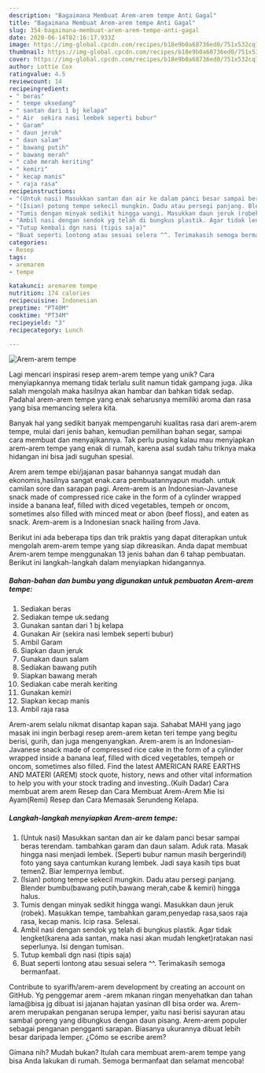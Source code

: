 ```yaml
---
description: "Bagaimana Membuat Arem-arem tempe Anti Gagal"
title: "Bagaimana Membuat Arem-arem tempe Anti Gagal"
slug: 354-bagaimana-membuat-arem-arem-tempe-anti-gagal
date: 2020-06-14T02:16:17.933Z
image: https://img-global.cpcdn.com/recipes/b18e9b0a68736ed0/751x532cq70/arem-arem-tempe-foto-resep-utama.jpg
thumbnail: https://img-global.cpcdn.com/recipes/b18e9b0a68736ed0/751x532cq70/arem-arem-tempe-foto-resep-utama.jpg
cover: https://img-global.cpcdn.com/recipes/b18e9b0a68736ed0/751x532cq70/arem-arem-tempe-foto-resep-utama.jpg
author: Lottie Cox
ratingvalue: 4.5
reviewcount: 14
recipeingredient:
- " beras"
- " tempe uksedang"
- " santan dari 1 bj kelapa"
- " Air  sekira nasi lembek seperti bubur"
- " Garam"
- " daun jeruk"
- " daun salam"
- " bawang putih"
- " bawang merah"
- " cabe merah keriting"
- " kemiri"
- " kecap manis"
- " raja rasa"
recipeinstructions:
- "(Untuk nasi) Masukkan santan dan air ke dalam panci besar sampai beras terendam. tambahkan garam dan daun salam. Aduk rata. Masak hingga nasi menjadi lembek. (Seperti bubur namun masih bergerindil) foto yang saya cantumkan kurang lembek. Jadi saya kasih tips buat temen2. Biar lempernya lembut."
- "(Isian) potong tempe sekecil mungkin. Dadu atau persegi panjang. Blender bumbu(bawang putih,bawang merah,cabe &amp; kemiri) hingga halus."
- "Tumis dengan minyak sedikit hingga wangi. Masukkan daun jeruk (robek). Masukkan tempe, tambahkan garam,penyedap rasa,saos raja rasa, kecap manis. Icip rasa. Selesai."
- "Ambil nasi dengan sendok yg telah di bungkus plastik. Agar tidak lengket(karena ada santan, maka nasi akan mudah lengket)ratakan nasi seperlunya. Isi dengan tumisan."
- "Tutup kembali dgn nasi (tipis saja)"
- "Buat seperti lontong atau sesuai selera ^^. Terimakasih semoga bermanfaat."
categories:
- Resep
tags:
- aremarem
- tempe

katakunci: aremarem tempe 
nutrition: 174 calories
recipecuisine: Indonesian
preptime: "PT40M"
cooktime: "PT34M"
recipeyield: "3"
recipecategory: Lunch

---
```



![Arem-arem tempe](https://img-global.cpcdn.com/recipes/b18e9b0a68736ed0/751x532cq70/arem-arem-tempe-foto-resep-utama.jpg)

Lagi mencari inspirasi resep arem-arem tempe yang unik? Cara menyiapkannya memang tidak terlalu sulit namun tidak gampang juga. Jika salah mengolah maka hasilnya akan hambar dan bahkan tidak sedap. Padahal arem-arem tempe yang enak seharusnya memiliki aroma dan rasa yang bisa memancing selera kita.

Banyak hal yang sedikit banyak mempengaruhi kualitas rasa dari arem-arem tempe, mulai dari jenis bahan, kemudian pemilihan bahan segar, sampai cara membuat dan menyajikannya. Tak perlu pusing kalau mau menyiapkan arem-arem tempe yang enak di rumah, karena asal sudah tahu triknya maka hidangan ini bisa jadi suguhan spesial.

Arem arem tempe ebi/jajanan pasar bahannya sangat mudah dan ekonomis,hasilnya sangat enak.cara pembuatannyapun mudah. untuk camilan sore dan sarapan pagi. Arem-arem is an Indonesian-Javanese snack made of compressed rice cake in the form of a cylinder wrapped inside a banana leaf, filled with diced vegetables, tempeh or oncom, sometimes also filled with minced meat or abon (beef floss), and eaten as snack. Arem-arem is a Indonesian snack hailing from Java.


Berikut ini ada beberapa tips dan trik praktis yang dapat diterapkan untuk mengolah arem-arem tempe yang siap dikreasikan. Anda dapat membuat Arem-arem tempe menggunakan 13 jenis bahan dan 6 tahap pembuatan. Berikut ini langkah-langkah dalam menyiapkan hidangannya.

<!--inarticleads1-->

##### Bahan-bahan dan bumbu yang digunakan untuk pembuatan Arem-arem tempe:

1. Sediakan  beras
1. Sediakan  tempe uk.sedang
1. Gunakan  santan dari 1 bj kelapa
1. Gunakan  Air  (sekira nasi lembek seperti bubur)
1. Ambil  Garam
1. Siapkan  daun jeruk
1. Gunakan  daun salam
1. Sediakan  bawang putih
1. Siapkan  bawang merah
1. Sediakan  cabe merah keriting
1. Gunakan  kemiri
1. Siapkan  kecap manis
1. Ambil  raja rasa


Arem-arem selalu nikmat disantap kapan saja. Sahabat MAHI yang jago masak ini ingin berbagi resep arem-arem ketan teri tempe yang begitu berisi, gurih, dan juga mengenyangkan. Arem-arem is an Indonesian-Javanese snack made of compressed rice cake in the form of a cylinder wrapped inside a banana leaf, filled with diced vegetables, tempeh or oncom, sometimes also filled. Find the latest AMERICAN RARE EARTHS AND MATERI (AREM) stock quote, history, news and other vital information to help you with your stock trading and investing..(Kuih Dadar) Cara membuat arem arem Resep dan Cara Membuat Arem-Arem Mie Isi Ayam(Remi) Resep dan Cara Memasak Serundeng Kelapa. 

<!--inarticleads2-->

##### Langkah-langkah menyiapkan Arem-arem tempe:

1. (Untuk nasi) Masukkan santan dan air ke dalam panci besar sampai beras terendam. tambahkan garam dan daun salam. Aduk rata. Masak hingga nasi menjadi lembek. (Seperti bubur namun masih bergerindil) foto yang saya cantumkan kurang lembek. Jadi saya kasih tips buat temen2. Biar lempernya lembut.
1. (Isian) potong tempe sekecil mungkin. Dadu atau persegi panjang. Blender bumbu(bawang putih,bawang merah,cabe &amp; kemiri) hingga halus.
1. Tumis dengan minyak sedikit hingga wangi. Masukkan daun jeruk (robek). Masukkan tempe, tambahkan garam,penyedap rasa,saos raja rasa, kecap manis. Icip rasa. Selesai.
1. Ambil nasi dengan sendok yg telah di bungkus plastik. Agar tidak lengket(karena ada santan, maka nasi akan mudah lengket)ratakan nasi seperlunya. Isi dengan tumisan.
1. Tutup kembali dgn nasi (tipis saja)
1. Buat seperti lontong atau sesuai selera ^^. Terimakasih semoga bermanfaat.


Contribute to syarifh/arem-arem development by creating an account on GitHub. Yg penggemar arem -arem mkanan ringan menyehatkan dan tahan lama@bisa jg dibuat isi jajanan hajatan yasinan dll bisa order wa. Arem-arem merupakan penganan serupa lemper, yaitu nasi berisi sayuran atau sambal goreng yang dibungkus dengan daun pisang. Arem-arem populer sebagai penganan pengganti sarapan. Biasanya ukurannya dibuat lebih besar daripada lemper. ¿Cómo se escribe arem? 

Gimana nih? Mudah bukan? Itulah cara membuat arem-arem tempe yang bisa Anda lakukan di rumah. Semoga bermanfaat dan selamat mencoba!
